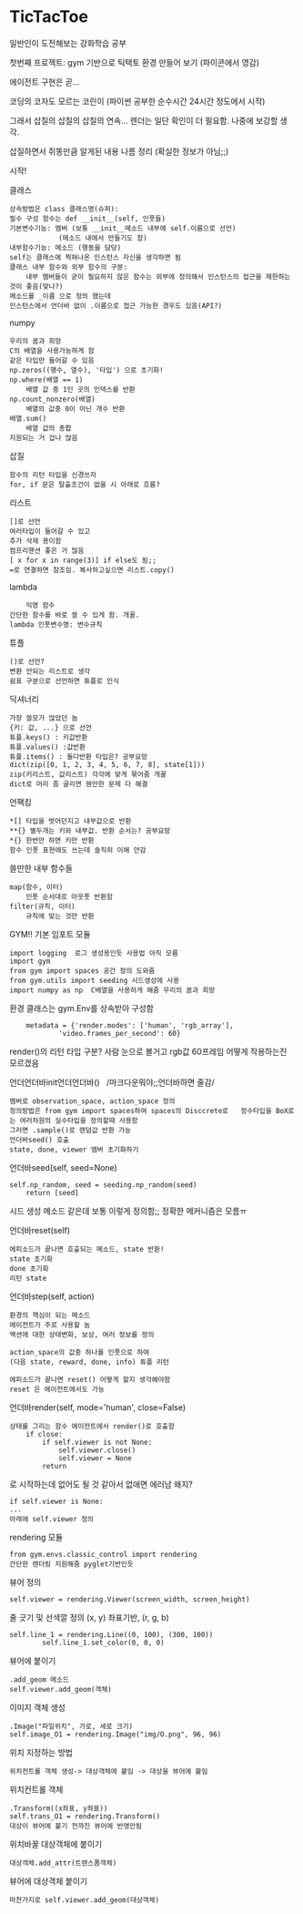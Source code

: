 # TicTacToe

일반인이 도전해보는 강화학습 공부

첫번째 프로젝트: gym 기반으로 틱택토 환경 만들어 보기 (파이콘에서 영감)

에이전트 구현은 곧...

코딩의 코자도 모르는 코린이 (파이썬 공부한 순수시간 24시간 정도에서 시작)

그래서 삽질의 삽질의 삽질의 연속... 렌더는 일단 확인이 더 필요함. 나중에 보강할 생각.

삽질하면서 쥐똥만큼 알게된 내용 나름 정리 (확실한 정보가 아님;;)

시작!







 클래스 
 
 
	상속방법은 class 클래스명(슈퍼):
	필수 구성 함수는 def __init__(self, 인풋들) 
	기본변수기능: 멤버 (보통 __init__메소드 내부에 self.이름으로 선언)
				(메소드 내에서 만들기도 함)
	내부함수기능: 메소드 (행동을 담당)
	self는 클래스에 찍혀나온 인스턴스 자신을 생각하면 됨
	클래스 내부 함수와 외부 함수의 구분:
		내부 멤버들이 굳이 필요하지 않은 함수는 외부에 정의해서 인스턴스의 접근을 제한하는 것이 좋음(맞나?)
	메소드를 _이름 으로 정의 했는데
	인스턴스에서 언더바 없이 .이름으로 접근 가능한 경우도 있음(API?)

 numpy
 
 
	우리의 꿈과 희망
	C의 배열을 사용가능하게 함 
	같은 타입만 들어갈 수 있음
	np.zeros((행수, 열수), '타입') 으로 초기화!
	np.where(배열 == 1)
		배열 값 중 1인 곳의 인덱스를 반환
	np.count_nonzero(배열)
		배열의 값중 0이 아닌 개수 반환
	배열.sum()
		배열 값의 총합
	지원되는 거 겁나 많음
	
 삽질
 
 
	함수의 리턴 타입을 신경쓰자
	for, if 문은 탈출조건이 없을 시 아래로 흐름?

 리스트
 
 
	[]로 선언 
	여러타입이 들어갈 수 있고
	추가 삭제 용이함
	컴프리핸션 좋은 거 많음
	[ x for x in range(3)] if else도 됨;;
	=로 연결하면 참조임. 복사하고싶으면 리스트.copy()

 lambda
 
 
    	익명 함수
	간단한 함수를 바로 쓸 수 있게 함. 개꿀.
	lambda 인풋변수명: 변수규칙

 튜플
 
 
	()로 선언?
	변환 안되는 리스트로 생각
	쉼표 구분으로 선언하면 튜플로 인식

 딕셔너리
 
 
	가장 쓸모가 많았던 놈
	{키: 값, ...} 으로 선언
	튜플.keys() : 키값반환
	튜플.values() :값반환
	튜플.items() : 둘다반환 타입은? 공부요망
	dict(zip([0, 1, 2, 3, 4, 5, 6, 7, 8], state[1]))
	zip(키리스트, 값리스트) 각각에 맞게 묶어줌 개꿀
	dict로 머리 좀 굴리면 웬만한 문제 다 해결

 언팩킹
 
 
	*[] 타입을 벗어던지고 내부값으로 반환
	**{} 별두개는 키와 내부값. 반환 순서는? 공부요망
	*{} 한번만 하면 키만 반환
	함수 인풋 표현에도 쓰는데 솔직히 이해 안감

쓸만한 내부 함수들


	map(함수, 이터)
		인풋 순서대로 아웃풋 반환함
	filter(규칙, 이터)
		규칙에 맞는 것만 반환


GYM!! 기본 임포트 모듈


	import logging  로그 생성용인듯 사용법 아직 모름
	import gym
	from gym import spaces 공간 정의 도와줌
	from gym.utils import seeding 시드생성에 사용
	import numpy as np  C배열을 사용하게 해줌 우리의 꿈과 희망

환경 클래스는 gym.Env를 상속받아 구성함
		
		metadata = {'render.modes': ['human', 'rgb_array'],
                'video.frames_per_second': 60}
		
render()의 리턴 타입 구분? 사람 눈으로 볼거고 rgb값 60프레임
어떻게 작용하는진 모르겠음



언더언더바init언더언더바()   /마크다운뭐야;;언더바하면 줄감/


	멤버로 observation_space, action_space 정의
	정의방법은 from gym import spaces하여 spaces의 Disccrete로 	정수타입을 BoX로는 여러차원의 실수타입을 정의할때 사용함
	그러면 .sample()로 랜덤값 반환 가능
	언더바seed() 호출
	state, done, viewer 멤버 초기화하기


언더바seed(self, seed=None)


	self.np_random, seed = seeding.np_random(seed)
        return [seed]
시드 생성 메소드 같은데 보통 이렇게 정의함;; 정확한 메커니즘은 모름ㅠ



언더바reset(self)


	에피소드가 끝나면 호출되는 메소드, state 반환!
	state 초기화
	done 초기화
	리턴 state 

언더바step(self, action)


	환경의 핵심이 되는 메소드
	에이전트가 주로 사용할 놈
	액션에 대한 상태변화, 보상, 여러 정보를 정의
	
	action_space의 값중 하나를 인풋으로 하여
	(다음 state, reward, done, info) 튜플 리턴
	
	에피소드가 끝나면 reset() 어떻게 할지 생각해야함
	reset 은 에이전트에서도 가능

언더바render(self, mode='human', close=False)


	상태를 그리는 함수 에이전트에서 render()로 호출함
        if close:
            if self.viewer is not None:
                self.viewer.close()
                self.viewer = None
            return
로 시작하는데 없어도 될 것 같아서 없애면 에러남 왜지?


	if self.viewer is None:
	...
	아래에 self.viewer 정의

rendering 모듈


	from gym.envs.classic_control import rendering
	간단한 렌더링 지원해줌 pyglet기반인듯

뷰어 정의


	self.viewer = rendering.Viewer(screen_width, screen_height)

줄 긋기 및 선색깔 정의 (x, y) 좌표기반, (r, g, b)


	self.line_1 = rendering.Line((0, 100), (300, 100))
            self.line_1.set_color(0, 0, 0)

뷰어에 붙이기


	.add_geom 메소드
	self.viewer.add_geom(객체)
	

이미지 객체 생성


	.Image("파일위치", 가로, 세로 크기)
	self.image_O1 = rendering.Image("img/O.png", 96, 96)

위치 지정하는 방법


	위치컨트롤 객체 생성-> 대상객체에 붙임 -> 대상을 뷰어에 붙임

위치컨트롤 객체	

	.Transform((x좌표, y좌표))
	self.trans_O1 = rendering.Transform()
	대상이 뷰어에 붙기 전까진 뷰어에 반영안됨

위치바꿀 대상객체에 붙이기


	대상객체.add_attr(트랜스폼객체)

뷰어에 대상객체 붙이기


	마찬가지로 self.viewer.add_geom(대상객체)

